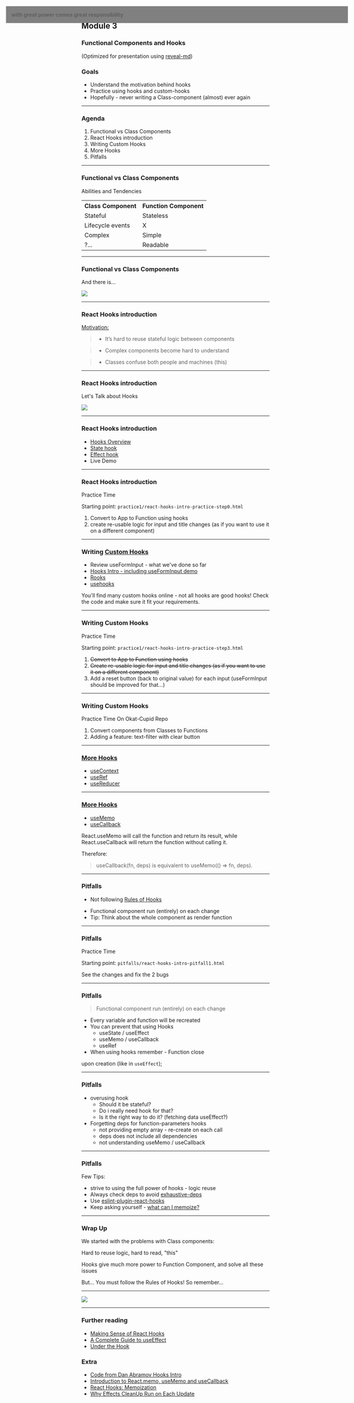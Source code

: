 ## Module 3
### Functional Components and Hooks
(Optimized for presentation using [reveal-md](https://github.com/webpro/reveal-md))

### Goals
* Understand the motivation behind hooks
* Practice using hooks and custom-hooks
* Hopefully - never writing a Class-component (almost) ever again

---

### Agenda
1. Functional vs Class Components
2. React Hooks introduction
3. Writing Custom Hooks
5. More Hooks
6. Pitfalls

---

### Functional vs Class Components
Abilities and Tendencies
<table>
    <tr>
        <th>Class Component</th>
        <th>Function Component</th>
    </tr>
    <!-- .element: class="fragment" -->
    <tr><td>Stateful</td><td>Stateless</td></tr>
    <!-- .element: class="fragment" -->
    <tr><td>Lifecycle events</td><td>X</td></tr>
    <!-- .element: class="fragment" -->
    <tr><td>Complex</td><td>Simple</td></tr>
    <!-- .element: class="fragment" -->
    <tr><td>?... </td><td>Readable</td></tr>
    <!-- .element: class="fragment" -->
</table>

---

### Functional vs Class Components
And there is...
<div>
    <img src="./assets/this.gif">
</div>
<!-- .element: class="fragment" -->




---

### React Hooks introduction
[Motivation:](https://reactjs.org/docs/hooks-intro.html)
>* It’s hard to reuse stateful logic between components
<!-- .element: class="fragment" -->

>* Complex components become hard to understand
<!-- .element: class="fragment" -->

>* Classes confuse both people and machines (this) 
<!-- .element: class="fragment" -->

---

### React Hooks introduction
Let's Talk about Hooks

<div>
    <img src="./assets/captainhook.jpg">
</div>


---

### React Hooks introduction
* [Hooks Overview](https://reactjs.org/docs/hooks-overview.html)
* [State hook](https://reactjs.org/docs/hooks-state.html)
* [Effect hook](https://reactjs.org/docs/hooks-effect.html)
* Live Demo

---

### React Hooks introduction
Practice Time

Starting point: `practice1/react-hooks-intro-practice-step0.html`
1. Convert to App to Function using hooks
2. create re-usable logic for input and title changes (as if you want to use it on a different component)

---

### Writing [Custom Hooks](https://reactjs.org/docs/hooks-custom.html)
* Review useFormInput - what we've done so far
* [Hooks Intro - including useFormInput demo](https://youtu.be/dpw9EHDh2bM?t=707)
* [Rooks](https://github.com/imbhargav5/rooks)
* [usehooks](https://usehooks.com/)

You'll find many custom hooks online - not all hooks are good hooks! 
Check the code and make sure it fit your requirements.
<!-- .element: class="fragment" -->

---

### Writing Custom Hooks
Practice Time

Starting point: `practice1/react-hooks-intro-practice-step3.html`
1. ~~Convert to App to Function using hooks~~
2. ~~Create re-usable logic for input and title changes (as if you want to use it on a different component)~~
3. Add a reset button (back to original value) for each input (useFormInput should be improved for that...)


---

### Writing Custom Hooks
Practice Time On Okat-Cupid Repo
1. Convert components from Classes to Functions 
2. Adding a feature: text-filter with clear button

---

### [More Hooks](https://reactjs.org/docs/hooks-reference.html)

* [useContext](https://reactjs.org/docs/hooks-reference.html#usecontext)
* [useRef](https://reactjs.org/docs/hooks-reference.html#useref)
* [useReducer](https://reactjs.org/docs/hooks-reference.html#usereducer)

---

### [More Hooks](https://reactjs.org/docs/hooks-reference.html)

* [useMemo](https://reactjs.org/docs/hooks-reference.html#usememo)
* [useCallback](https://reactjs.org/docs/hooks-reference.html#usecallback)

React.useMemo will call the function and return its result, while React.useCallback will return the function without calling it.
<!-- .element: class="fragment" -->

Therefore:
<!-- .element: class="fragment" -->

> useCallback(fn, deps) is equivalent to useMemo(() => fn, deps).
<!-- .element: class="fragment" -->


---

### Pitfalls
<div style="text-align:left">

* Not following<!-- .element: class="fragment" --> [Rules of Hooks](https://reactjs.org/docs/hooks-rules.html)


* <!-- .element: class="fragment" -->Functional component run (entirely) on each change


* <!-- .element: class="fragment" -->Tip: Think about the whole component as render function

</div>

---

### Pitfalls
Practice Time

Starting point: `pitfalls/react-hooks-intro-pitfall1.html`

See the changes and fix the 2 bugs

---

### Pitfalls
> Functional component run (entirely)  on each change
<div style="text-align:left">

* <!-- .element: class="fragment" -->Every variable and function will be recreated

* <!-- .element: class="fragment" -->You can prevent that using Hooks
    * useState / useEffect
    <!-- .element: class="fragment" -->
    * useMemo / useCallback
    <!-- .element: class="fragment" -->
    * useRef
    <!-- .element: class="fragment" -->
* <!-- .element: class="fragment" -->When using hooks remember - Function close 
upon creation (like in <code>useEffect</code>);

</div>

---

### Pitfalls
* <!-- .element: class="fragment" -->overusing hook 
    - Should it be stateful?
    <!-- .element: class="fragment" -->
    - Do i really need hook for that?
    <!-- .element: class="fragment" -->
    - Is it the right way to do it? (fetching data useEffect?)
    <!-- .element: class="fragment" -->
* <!-- .element: class="fragment" -->Forgetting deps for function-parameters hooks
    - not providing empty array - re-create on each call
    <!-- .element: class="fragment" -->
    - deps does not include all dependencies
    <!-- .element: class="fragment" -->
    - not understanding useMemo / useCallback
    <!-- .element: class="fragment" -->

---

### Pitfalls
Few Tips: 
* <!-- .element: class="fragment" -->strive to using the full power of hooks - logic reuse
* Always check deps to avoid <!-- .element: class="fragment" --> [exhaustive-deps](https://github.com/facebook/react/issues/14920)
* Use<!-- .element: class="fragment" --> [eslint-plugin-react-hooks](https://www.npmjs.com/package/eslint-plugin-react-hooks)
* Keep asking yourself -<!-- .element: class="fragment" --> [what can I memoize?](https://medium.com/@sdolidze/react-hooks-memoization-99a9a91c8853)

---

### Wrap Up
We started with the problems with Class components:
<!-- .element: class="fragment" -->

Hard to reuse logic, hard to read, "this"
<!-- .element: class="fragment" -->

Hooks give much more power to Function Component, and solve all these issues
<!-- .element: class="fragment" -->


But... You must follow the Rules of Hooks! So remember...
<!-- .element: class="fragment" -->

---
<blockquote 
style="position: absolute; top: 0; left: 0; width: 94%; font-weight: bold; 
margin: 39px 24px; background-color: gray">

with great power comes great responsibility
</blockquote>
<img src="assets/spiderman.jpeg">

---

### Further reading
* [Making Sense of React Hooks](https://medium.com/@dan_abramov/making-sense-of-react-hooks-fdbde8803889)
* [A Complete Guide to useEffect](https://overreacted.io/a-complete-guide-to-useeffect/)
* [Under the Hook](https://www.youtube.com/watch?v=2anI7jiGjbg)

### Extra
* [Code from Dan Abramov Hooks Intro](https://github.com/donycisneros/react-hooks-demo)
* [Introduction to React.memo, useMemo and useCallback](https://dev.to/dinhhuyams/introduction-to-react-memo-usememo-and-usecallback-5ei3)
* [React Hooks: Memoization](https://medium.com/@sdolidze/react-hooks-memoization-99a9a91c8853)
* [Why Effects CleanUp Run on Each Update](https://reactjs.org/docs/hooks-effect.html#explanation-why-effects-run-on-each-update)
